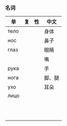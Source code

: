 ### 名词

| 单 | 复 | 性 | 中文 |
| --- | --- | --- | --- |
| тело | | | 身体 |
| нос | | | 鼻子 |
| глаз | | | 眼睛 |
| | | | 嘴 |
| рука | | | 手 |
| нога | | | 脚、腿 |
| ухо | | | 耳朵 |
| лицо | | | |
| | | | |
| | | | |
| | | | |
| | | | |
| | | | |
| | | | |
| | | | |
| | | | |
| | | | |
| | | | |
| | | | |


